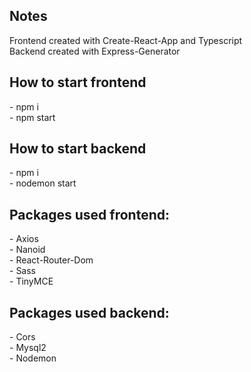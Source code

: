 <h2>Notes</h2>
Frontend created with Create-React-App and Typescript
<br>
Backend created with Express-Generator
<br>

<h2>How to start frontend</h2>
- npm i
<br>
- npm start

<h2>How to start backend</h2>
- npm i
<br>
- nodemon start

<h2>Packages used frontend:</h2>
- Axios
<br>
- Nanoid
<br>
- React-Router-Dom
<br>
- Sass
<br>
- TinyMCE
<br>

<h2>Packages used backend:</h2>
- Cors
<br>
- Mysql2
<br>
- Nodemon
